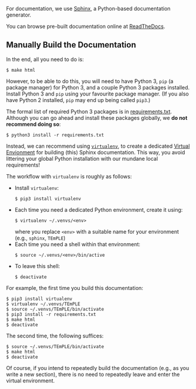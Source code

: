 For documentation, we use
[Sphinx](http://www.sphinx-doc.org/en/master/), a Python-based
documentation generator.

You can browse pre-built documentation online at
[ReadTheDocs](https://emerald-temple.readthedocs.io/en/latest/).

## Manually Build the Documentation

In the end, all you need to do is:

```
$ make html
```

However, to be able to do this, you will need to have Python 3, `pip`
(a package manager) for Python 3, and a couple Python 3 packages
installed. Install Python 3 and `pip` using your favourite package
manager. (If you also have Python 2 installed, `pip` may end up being
called `pip3`.)

The formal list of required Python 3 packages is in
[requirements.txt](requirements.txt). Although you can go ahead and
install these packages globally, we **do not recommend doing so**:

```
$ python3 install -r requirements.txt
```

Instead, we can recommend using
[`virtualenv`](https://virtualenv.pypa.io/en/stable/), to create a
dedicated [Virtual
Envionment](https://packaging.python.org/tutorials/installing-packages/#creating-virtual-environments)
for building (this) Sphinx documentation. This way, you avoid
littering your global Python installation with our mundane local
requirements!

The workflow with `virtualenv` is roughly as follows:

  * Install `virtualenv`:
    ```
    $ pip3 install virtualenv
    ```
  * Each time you need a dedicated Python environment, create it
    using:
    ```
    $ virtualenv ~/.venvs/<env>
    ```
    where you replace `<env>` with a suitable name for your
    environment (e.g., `sphinx`, `TEmPLE`)
  * Each time you need a shell within that environment:
    ```
    $ source ~/.venvs/<env>/bin/active
    ```
  * To leave this shell:
    ```
    $ deactivate
    ```

For example, the first time you build this documentation:

```
$ pip3 install virtualenv
$ virtualenv ~/.venvs/TEmPLE
$ source ~/.venvs/TEmPLE/bin/activate
$ pip3 install -r requirements.txt
$ make html
$ deactivate
```

The second time, the following suffices:

```
$ source ~/.venvs/TEmPLE/bin/activate
$ make html
$ deactivate
```

Of course, if you intend to repeatedly build the documentation (e.g.,
as you write a new section), there is no need to repeatedly leave and
enter the virtual environment.
